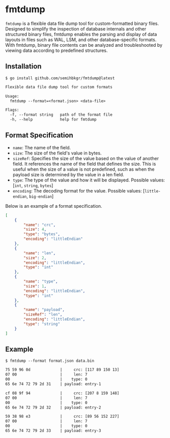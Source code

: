 # fmtdump

`fmtdump` is a flexible data file dump tool for custom-formatted binary files. Designed to simplify the inspection of database internals and other structured binary files, fmtdump enables the parsing and display of data layouts in files such as WAL, LSM, and other database-specific formats. With fmtdump, binary file contents can be analyzed and troubleshooted by viewing data according to predefined structures.

## Installation

```shell
$ go install github.com/semihbkgr/fmtdump@latest
```

```txt
Flexible data file dump tool for custom formats

Usage:
  fmtdump --format=<format.json> <data-file>

Flags:
  -f, --format string   path of the format file
  -h, --help            help for fmtdump
```

## Format Specification

- `name`: The name of the field.
- `size`: The size of the field's value in bytes.
- `sizeRef`: Specifies the size of the value based on the value of another field. It references the name of the field that defines the size. This is useful when the size of a value is not predefined, such as when the payload size is determined by the value in a len field.
- `type`: The type of the value and how it will be displayed. Possible values: [`int`, `string`, `bytes`]
- `encoding`: The decoding format for the value. Possible values: [`little-endian`, `big-endian`]

Below is an example of a format specification.

```json
[
    {
        "name": "crc",
        "size": 4,
        "type": "bytes",
        "encoding": "littleEndian"
    },
    {
        "name": "len",
        "size": 2,
        "encoding": "littleEndian",
        "type": "int"
    },
    {
        "name": "type",
        "size": 1,
        "encoding": "littleEndian",
        "type": "int"
    },
    {
        "name": "payload",
        "sizeRef": "len",
        "encoding": "littleEndian",
        "type": "string"
    }
]
```

## Example

```shell
$ fmtdump --format format.json data.bin
```

```txt
75 59 96 0d             |     crc: [117 89 150 13]
07 00                   |     len: 7
00                      |    type: 0
65 6e 74 72 79 2d 31    | payload: entry-1

cf 08 9f 94             |     crc: [207 8 159 148]
07 00                   |     len: 7
00                      |    type: 0
65 6e 74 72 79 2d 32    | payload: entry-2

59 38 98 e3             |     crc: [89 56 152 227]
07 00                   |     len: 7
00                      |    type: 0
65 6e 74 72 79 2d 33    | payload: entry-3
```
